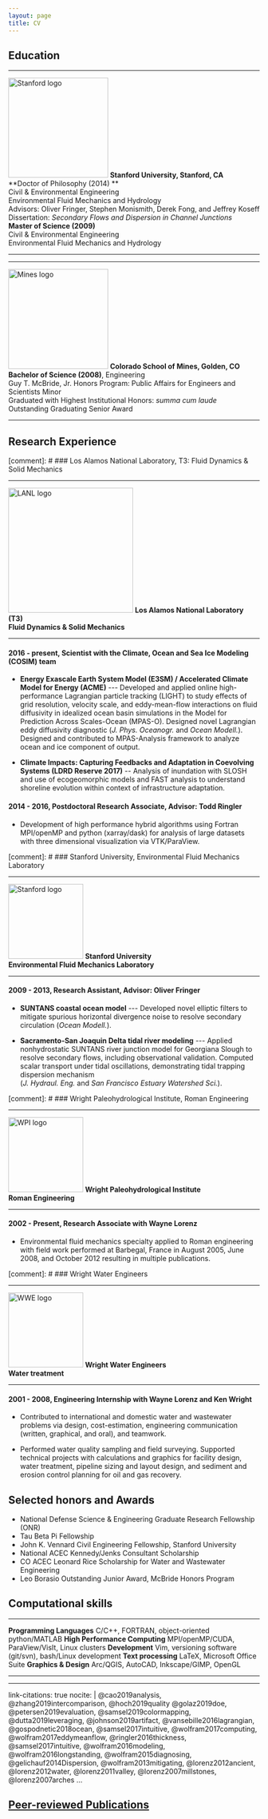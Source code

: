 ```yaml
---
layout: page
title: CV
---
```


## Education

------------------------------------------------------------------------------------ ---------------------------------------------------------------------------------------------------------------------------------------------------------------------------------------------------------------------------------------------------------------------------------------------------------------------------------------------------------------------------------------------------------------------------------------
<img src="https://tinyurl.com/ybx28qcc" alt="Stanford logo" style="width: 200px;"/>  **Stanford University, Stanford, CA** <br>**Doctor of Philosophy (2014) ** <br> Civil & Environmental Engineering  <br> Environmental Fluid Mechanics and Hydrology <br> Advisors: Oliver Fringer, Stephen Monismith, Derek Fong, and Jeffrey Koseff <br>Dissertation: *Secondary Flows and Dispersion in Channel Junctions* <br>**Master of Science (2009)** <br> Civil & Environmental Engineering  <br> Environmental Fluid Mechanics and Hydrology <br>
------------------------------------------------------------------------------------ ---------------------------------------------------------------------------------------------------------------------------------------------------------------------------------------------------------------------------------------------------------------------------------------------------------------------------------------------------------------------------------------------------------------------------------------

-------------------------------------------------------------------------------   ----------------------------------------------------------------------------------------------------------------------------------------------------------------------------------------------------------------------------------------------------------------------------------------------
<img src="https://tinyurl.com/u8tuj9p" alt="Mines logo" style="width: 200px;"/>   **Colorado School of Mines, Golden, CO** <br>  **Bachelor of Science (2008)**, Engineering <br> Guy T. McBride, Jr. Honors Program: Public Affairs for Engineers and Scientists Minor<br>Graduated with Highest Institutional Honors: *summa cum laude* <br> Outstanding Graduating Senior Award <br>
-------------------------------------------------------------------------------   ----------------------------------------------------------------------------------------------------------------------------------------------------------------------------------------------------------------------------------------------------------------------------------------------


<!---
+--------------------------------------------------------------------------------------+------------------------------------------------------------------------------------------+
|![Stanford logo](https://tinyurl.com/ybx28qcc)                                        | **Stanford University, Stanford, CA** <br>                                               |
|                                                                                      | **Doctor of Philosophy** <br>                                                            |
|                                                                                      | Civil & Environmental Engineering  <br>                                                  |
|                                                                                      | Computational Fluid Dynamics <br>                                                        |
|                                                                                      | Environmental Fluid Mechanics and Hydrology <br>                                         |
|                                                                                      | Advisors: Oliver Fringer, Stephen Monismith, Derek Fong, and Jeffrey Koseff <br>         |
|                                                                                      | Dissertation: *Secondary Flows and Dispersion in Channel Junctions* <br>                 |
|                                                                                      | GPA: 4.008/4.000                                                                         |
+--------------------------------------------------------------------------------------+------------------------------------------------------------------------------------------+
|![Stanford logo](https://tinyurl.com/ybx28qcc)                                        | **Stanford University, Stanford, CA** <br>                                               |
|                                                                                      | **Masters of Science** <br>                                                              |
|                                                                                      | Civil & Environmental Engineering <br>                                                   |
|                                                                                      | Environmental Fluid Mechanics and Hydrology <br>                                         |
|                                                                                      | GPA: 4.026/4.000                                                                         |
+--------------------------------------------------------------------------------------+------------------------------------------------------------------------------------------+
|![Mines logo](https://tinyurl.com/yd5rprcq)                                           | **Colorado School of Mines, Golden, CO** <br>                                            |
|                                                                                      | **Bachelor of Science**, Engineering <br>                                                |
|                                                                                      | Guy T. McBride, Jr. Honors Program: Public Affairs for Engineers and Scientists Minor<br>|
|                                                                                      | Graduated with Highest Institutional Honors: *summa cum laude* <br>                      |
|                                                                                      | Outstanding Graduating Senior Award <br>                                                 |
|                                                                                      | GPA: 4.000/4.000                                                                         |
+--------------------------------------------------------------------------------------+------------------------------------------------------------------------------------------+
--->

<!---
### **Stanford University, Stanford, CA**\
#### **Doctor of Philosophy**, Civil & Environmental Engineering \
 Computational Fluid Dynamics, Environmental Fluid Mechanics and Hydrology
Advisors: Oliver Fringer, Stephen Monismith, Derek Fong, and Jeffrey Koseff
Dissertation: *Secondary Flows and Dispersion in Channel Junctions*
GPA: 4.008/4.000

#### **Masters of Science**, Civil & Environmental Engineering \
Environmental Fluid Mechanics and Hydrology
GPA: 4.026/4.000

### **Colorado School of Mines, Golden, CO**\
#### **Bachelor of Science**, Engineering\
Guy T. McBride, Jr. Honors Program: Public Affairs for Engineers and Scientists Minor
Graduated with Highest Institutional Honors: *summa cum laude*
Outstanding Graduating Senior Award GPA: 4.000/4.000
--->

## Research Experience

[comment]: # ### Los Alamos National Laboratory, T3: Fluid Dynamics & Solid Mechanics

--------------------------------------------------------------------------------- -----------------------------------------------------------------------------
<img src="https://tinyurl.com/y8n62f3e" alt="LANL logo" style="width: 250px; "/>  **Los Alamos National Laboratory (T3) <br> Fluid Dynamics & Solid Mechanics**
--------------------------------------------------------------------------------- -----------------------------------------------------------------------------

#### 2016 - present, Scientist with the Climate, Ocean and Sea Ice Modeling (COSIM) team

* **Energy Exascale Earth System Model (E3SM) / Accelerated Climate Model
for Energy (ACME)** --- Developed and applied online high-performance
Lagrangian particle tracking (LIGHT) to study effects of grid
resolution, velocity scale, and eddy-mean-flow interactions on fluid
diffusivity in idealized ocean basin simulations in the Model for
Prediction Across Scales-Ocean (MPAS-O). Designed novel Lagrangian eddy
diffusivity diagnostic (*J. Phys. Oceanogr.* and *Ocean Modell.*).
Designed and contributed to MPAS-Analysis framework to analyze ocean and
ice component of output.

* **Climate Impacts: Capturing Feedbacks and Adaptation in Coevolving
Systems (LDRD Reserve 2017)** -- Analysis of inundation with
SLOSH and use of ecogeomorphic models and FAST analysis to understand
shoreline evolution within context of infrastructure adaptation.

#### 2014 - 2016, Postdoctoral Research Associate, Advisor: Todd Ringler

* Development of high performance hybrid algorithms using Fortran
MPI/openMP and python (xarray/dask) for analysis of large datasets with
three dimensional visualization via VTK/ParaView.

[comment]: # ### Stanford University, Environmental Fluid Mechanics Laboratory

---------------------------------------------------------------------------------      -----------------------------------------------------------------------------
<img src="https://tinyurl.com/ybx28qcc" alt="Stanford logo" style="height: 150px; "/>  **Stanford University <br> Environmental Fluid Mechanics Laboratory**
---------------------------------------------------------------------------------      -----------------------------------------------------------------------------

#### 2009 - 2013, Research Assistant, Advisor: Oliver Fringer

* **SUNTANS coastal ocean model** --- Developed novel elliptic filters to
mitigate spurious horizontal divergence noise to resolve secondary circulation (*Ocean Modell.*).

* **Sacramento-San Joaquin Delta tidal river modeling** --- Applied
nonhydrostatic SUNTANS river junction model for Georgiana Slough to
resolve secondary flows, including observational validation. Computed
scalar transport under tidal oscillations, demonstrating tidal trapping
dispersion mechanism\
(*J. Hydraul. Eng.* and *San Francisco Estuary Watershed Sci.*).

[comment]: # ### Wright Paleohydrological Institute, Roman Engineering

---------------------------------------------------------------------------------  -----------------------------------------------------------------------------
<img src="https://tinyurl.com/wgyowtg" alt="WPI logo" style="height: 150px; "/>    **Wright Paleohydrological Institute <br> Roman Engineering**
---------------------------------------------------------------------------------  -----------------------------------------------------------------------------

#### 2002 - Present, Research Associate with Wayne Lorenz

 * Environmental fluid mechanics specialty applied to Roman engineering
with field work performed at Barbegal, France in August 2005, June 2008,
and October 2012 resulting in multiple publications.


[comment]: # ### Wright Water Engineers

---------------------------------------------------------------------------------  -----------------------------------------------------------------------------
<img src="https://tinyurl.com/yatd5uks" alt="WWE logo" style="height: 150px; "/>   **Wright Water Engineers <br> Water treatment**
---------------------------------------------------------------------------------  -----------------------------------------------------------------------------

#### 2001 - 2008, Engineering Internship with Wayne Lorenz and Ken Wright

* Contributed to international and domestic water and wastewater problems
via design, cost-estimation, engineering communication (written,
graphical, and oral), and teamwork.

* Performed water quality sampling and field surveying. Supported
technical projects with calculations and graphics for facility design,
water treatment, pipeline sizing and layout design, and sediment and
erosion control planning for oil and gas recovery.

## Selected honors and Awards
 * National Defense Science & Engineering Graduate Research Fellowship (ONR)
 * Tau Beta Pi Fellowship
 * John K. Vennard Civil Engineering Fellowship, Stanford University
 * National ACEC Kennedy/Jenks Consultant Scholarship
 * CO ACEC Leonard Rice Scholarship for Water and Wastewater Engineering
 * Leo Borasio Outstanding Junior Award, McBride Honors Program

## Computational skills

  -------------------------------- ------------------------------------------------------------
  **Programming Languages**        C/C++, FORTRAN, object-oriented python/MATLAB
  **High Performance Computing**   MPI/openMP/CUDA, ParaView/VisIt, Linux clusters
  **Development**                  Vim, versioning software (git/svn), bash/Linux development
  **Text processing**              LaTeX, Microsoft Office Suite
  **Graphics & Design**            Arc/QGIS, AutoCAD, Inkscape/GIMP, OpenGL
  -------------------------------- ------------------------------------------------------------

---
link-citations: true
nocite: |
  @cao2019analysis, @zhang2019intercomparison, @hoch2019quality
  @golaz2019doe, @petersen2019evaluation, @samsel2019colormapping, @dutta2019leveraging, @johnson2019artifact,
  @vansebille2016lagrangian, @gospodnetic2018ocean,
  @samsel2017intuitive,
  @wolfram2017computing, @wolfram2017eddymeanflow, @ringler2016thickness, @samsel2017intuitive,
  @wolfram2016modeling, @wolfram2016longstanding,
  @wolfram2015diagnosing,
  @gelichauf2014Dispersion,
  @wolfram2013mitigating,
  @lorenz2012ancient,
  @lorenz2012water,
  @lorenz2011valley,
  @lorenz2007millstones,
  @lorenz2007arches
...

## [Peer-reviewed Publications](https://scholar.google.com/citations?user=LbNn4wIAAAAJ&hl=en)


